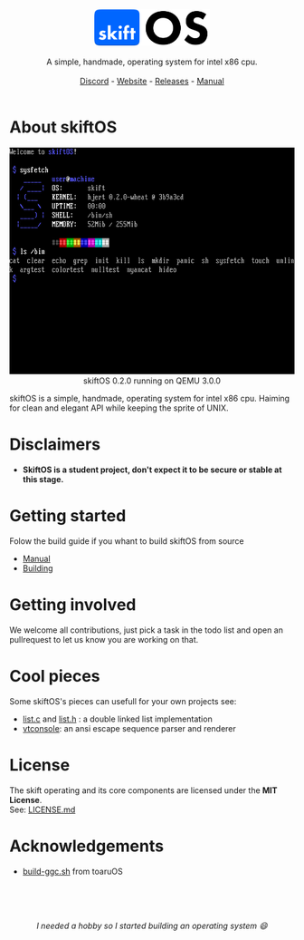 <p align="center">
<br>
<br>
<img src="manual/assets/skift_dark.svg" height=64 />
<br>
<br>
A simple, handmade, operating system for intel x86 cpu.
<br>
<br>
<a href="https://discord.gg/gamGsfg">Discord</a> -
<a href="https://skiftOS.github.io/">Website</a> -
<a href="https://github.com/skiftOS/skift/release">Releases</a> -
<a href="manual/readme.md">Manual</a>
<br>
<br>
</p>


# About skiftOS
<p align="center">
<img src="manual/screenshots/2019-04-30-145016_720x400_scrot.png" height=400 />
<br/>
skiftOS 0.2.0 running on QEMU 3.0.0
</p>

skiftOS is a simple, handmade, operating system for intel x86 cpu. Haiming for clean and elegant API while keeping the sprite of UNIX.

# Disclaimers

- **SkiftOS is a student project, don't expect it to be secure or stable at this stage.**
  
# Getting started

Folow the build guide if you whant to build skiftOS from source

- [Manual](manual/readme.md)
- [Building](manual/building.md)

# Getting involved

We welcome all contributions, just pick a task in the todo list and open an pullrequest to let us know you are working on that.

# Cool pieces

Some skiftOS's pieces can usefull for your own projects see:
 - [list.c](https://github.com/skiftOS/skift/blob/master/packages/skift.karm/core/sources/skift/list.c) and [list.h](https://github.com/skiftOS/skift/blob/master/packages/skift.karm/core/includes/skift/list.h) : a double linked list implementation
 - [vtconsole](https://github.com/skiftOS/vtconsole): an ansi escape sequence parser and renderer

# License
The skift operating and its core components are licensed under the **MIT License**.              
See: [LICENSE.md](LICENSE.md)

# Acknowledgements
- [build-ggc.sh](https://gitlab.com/toaruos/toaruos/blob/master/util/build-gcc.sh) from toaruOS

<br>
<br>
<br>
<p align="center">
<i>I needed a hobby so I started building an operating system 😄</i>
</p>